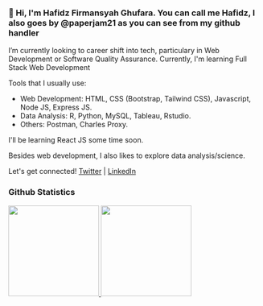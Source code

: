 ### 👋 Hi, I'm Hafidz Firmansyah Ghufara. You can call me Hafidz, I also goes by @paperjam21 as you can see from my github handler
 
I’m currently looking to career shift into tech, particulary in Web Development or Software Quality Assurance.
Currently, I'm learning Full Stack Web Development

Tools that I usually use:  
- Web Development: HTML, CSS (Bootstrap, Tailwind CSS), Javascript, Node JS, Express JS.
- Data Analysis: R, Python, MySQL, Tableau, Rstudio.
- Others: Postman, Charles Proxy.

I'll be learning React JS some time soon.

Besides web development, I also likes to explore data analysis/science.

Let's get connected! 
[Twitter](https://twitter.com/paperjam21) | [LinkedIn](https://www.linkedin.com/in/hafidzfg/)

### Github Statistics
<p align="left">
<a href="https://github.com/hafidzfg">
  <img height="180em" src="https://github-readme-stats-eight-theta.vercel.app/api?username=hafidzfg&show_icons=true&theme=algolia&include_all_commits=true&count_private=true"/>
  <img height="180em" src="https://github-readme-stats-eight-theta.vercel.app/api/top-langs/?username=tpadimas15&layout=compact&langs_count=8&theme=algolia"/>
</a>
</p>
